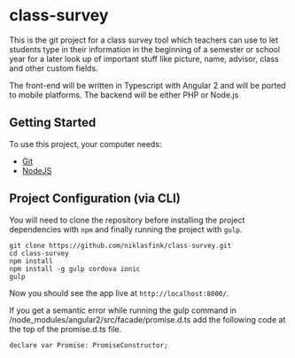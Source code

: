 # class-survey

This is the git project for a class survey tool which teachers can use to let students type in their information in the beginning of a semester or school year for a later look up of important stuff like picture, name, advisor, class and other custom fields.

The front-end will be written in Typescript with Angular 2 and will be ported to mobile platforms. The backend will be either PHP or Node.js

## Getting Started
To use this project, your computer needs:
- [Git](https://git-scm.com/)
- [NodeJS](https://nodejs.org/en/)

## Project Configuration (via CLI)
You will need to clone the repository before installing the project dependencies with `npm` and finally running the project with `gulp`.
```
git clone https://github.com/niklasfink/class-survey.git
cd class-survey
npm install
npm install -g gulp cordova ionic
gulp
```
Now you should see the app live at `http://localhost:8000/`.

If you get a semantic error while running the gulp command in /node_modules/angular2/src/facade/promise.d.ts add the following code at the top of the promise.d.ts file.
```
declare var Promise: PromiseConstructor;
```
